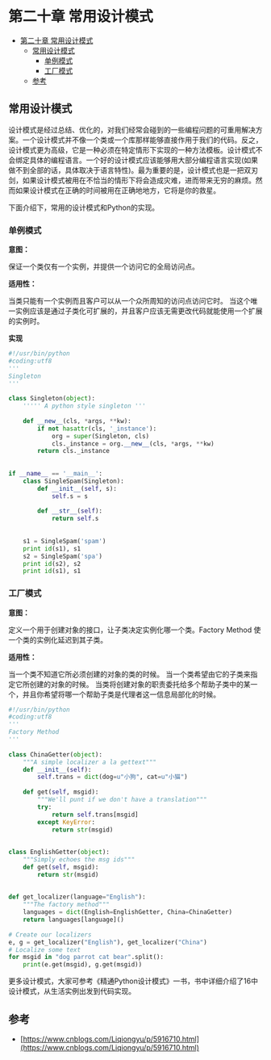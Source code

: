 # 第二十章 常用设计模式

<!-- TOC -->

- [第二十章 常用设计模式](#第二十章-常用设计模式)
  - [常用设计模式](#常用设计模式)
    - [单例模式](#单例模式)
    - [工厂模式](#工厂模式)
  - [参考](#参考)

<!-- /TOC -->

## 常用设计模式

设计模式是经过总结、优化的，对我们经常会碰到的一些编程问题的可重用解决方案。一个设计模式并不像一个类或一个库那样能够直接作用于我们的代码。反之，设计模式更为高级，它是一种必须在特定情形下实现的一种方法模板。设计模式不会绑定具体的编程语言。一个好的设计模式应该能够用大部分编程语言实现(如果做不到全部的话，具体取决于语言特性)。最为重要的是，设计模式也是一把双刃剑，如果设计模式被用在不恰当的情形下将会造成灾难，进而带来无穷的麻烦。然而如果设计模式在正确的时间被用在正确地地方，它将是你的救星。

下面介绍下，常用的设计模式和Python的实现。

### 单例模式

**意图：**

保证一个类仅有一个实例，并提供一个访问它的全局访问点。

**适用性：**

当类只能有一个实例而且客户可以从一个众所周知的访问点访问它时。
当这个唯一实例应该是通过子类化可扩展的，并且客户应该无需更改代码就能使用一个扩展的实例时。

**实现**

```python
#!/usr/bin/python
#coding:utf8
'''
Singleton
'''
 
class Singleton(object):
    ''''' A python style singleton '''
 
    def __new__(cls, *args, **kw):
        if not hasattr(cls, '_instance'):
            org = super(Singleton, cls)
            cls._instance = org.__new__(cls, *args, **kw)
        return cls._instance
 
 
if __name__ == '__main__':
    class SingleSpam(Singleton):
        def __init__(self, s):
            self.s = s
 
        def __str__(self):
            return self.s
 
 
    s1 = SingleSpam('spam')
    print id(s1), s1
    s2 = SingleSpam('spa')
    print id(s2), s2
    print id(s1), s1
```

### 工厂模式

**意图：**

定义一个用于创建对象的接口，让子类决定实例化哪一个类。Factory Method 使一个类的实例化延迟到其子类。

**适用性：**

当一个类不知道它所必须创建的对象的类的时候。
当一个类希望由它的子类来指定它所创建的对象的时候。
当类将创建对象的职责委托给多个帮助子类中的某一个，并且你希望将哪一个帮助子类是代理者这一信息局部化的时候。

```python
#!/usr/bin/python
#coding:utf8
'''
Factory Method
'''
 
class ChinaGetter(object):
    """A simple localizer a la gettext"""
    def __init__(self):
        self.trans = dict(dog=u"小狗", cat=u"小猫")
 
    def get(self, msgid):
        """We'll punt if we don't have a translation"""
        try:
            return self.trans[msgid]
        except KeyError:
            return str(msgid)
 
 
class EnglishGetter(object):
    """Simply echoes the msg ids"""
    def get(self, msgid):
        return str(msgid)
 
 
def get_localizer(language="English"):
    """The factory method"""
    languages = dict(English=EnglishGetter, China=ChinaGetter)
    return languages[language]()
 
# Create our localizers
e, g = get_localizer("English"), get_localizer("China")
# Localize some text
for msgid in "dog parrot cat bear".split():
    print(e.get(msgid), g.get(msgid))
```

更多设计模式，大家可参考《精通Python设计模式》一书，书中详细介绍了16中设计模式，从生活实例出发到代码实现。


## 参考

- [https://www.cnblogs.com/Liqiongyu/p/5916710.html](https://www.cnblogs.com/Liqiongyu/p/5916710.html)